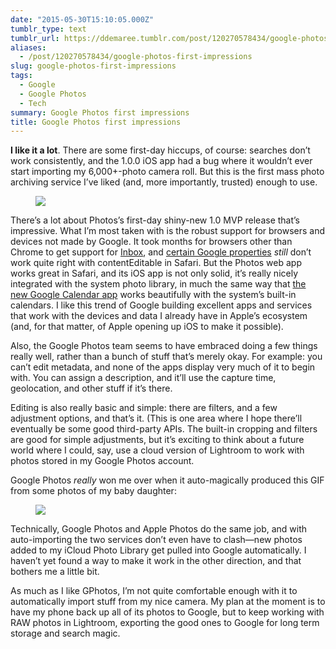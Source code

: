 ```yaml
---
date: "2015-05-30T15:10:05.000Z"
tumblr_type: text
tumblr_url: https://ddemaree.tumblr.com/post/120270578434/google-photos-first-impressions
aliases:
  - /post/120270578434/google-photos-first-impressions
slug: google-photos-first-impressions
tags:
  - Google
  - Google Photos
  - Tech
summary: Google Photos first impressions
title: Google Photos first impressions
---
```


<p><b>I like it a lot</b>. There are some first-day hiccups, of course: searches don’t work consistently, and the 1.0.0 iOS app had a bug where it wouldn’t ever start importing my 6,000+-photo camera roll. But this is the first mass photo archiving service I’ve liked (and, more importantly, trusted) enough to use.</p><figure class="tmblr-full" data-orig-height="1328" data-orig-width="2260"><img src="https://40.media.tumblr.com/3f93076555bcb22f35f90474693955f4/tumblr_inline_np63rpgq2L1qaztlp_540.png" data-orig-height="1328" data-orig-width="2260" /></figure><p>There’s a lot about Photos’s first-day shiny-new 1.0 MVP release that’s impressive. What I’m most taken with is the robust support for browsers and devices not made by Google. It took months for browsers other than Chrome to get support for <a href="inbox.google.com">Inbox</a>, and <a href="docs.google.com">certain Google properties</a> <i>still</i>&nbsp;don’t work quite right with contentEditable in Safari. But the Photos web app works great in Safari, and its iOS app is not only solid, it’s really nicely integrated with the system photo library, in much the same way that <a href="https://www.google.com/url?sa=t&amp;rct=j&amp;q=&amp;esrc=s&amp;source=web&amp;cd=1&amp;cad=rja&amp;uact=8&amp;ved=0CCUQFjAA&amp;url=https%3A%2F%2Fitunes.apple.com%2Fus%2Fapp%2Fgoogle-calendar%2Fid909319292%3Fmt%3D8&amp;ei=D89pVaPJJ8aqsAXVi4KoAg&amp;usg=AFQjCNH4kq9sKLXG_TsanzjPNlaaf0oJsw&amp;sig2=Yhz-gMBiTa-ulQ-7BhMeSQ&amp;bvm=bv.94455598,d.b2w">the new Google Calendar app</a> works beautifully with the system’s built-in calendars. I like this trend of Google building excellent apps and services that work with the devices and data I already have in Apple’s ecosystem (and, for that matter, of Apple opening up iOS to make it possible).</p><p>Also, the Google Photos team seems to have embraced doing a few things really well, rather than a bunch of stuff that’s&nbsp;merely okay. For example: you can’t edit metadata, and none of the apps display very much of it to begin with. You can assign a description, and it’ll use the capture time, geolocation, and other stuff if it’s there.</p><p>Editing is also really basic and simple: there are filters, and a few adjustment options, and that’s it. (This is one area where I hope there’ll eventually be some good third-party APIs. The built-in cropping and filters are good for simple adjustments, but it’s exciting to think about a future world where I could, say, use a cloud version of Lightroom to work with photos stored in my Google Photos account.</p><p>Google Photos <i>really</i> won me over when it auto-magically produced this GIF from some photos of my baby daughter:</p><figure class="tmblr-full" data-orig-height="625" data-orig-width="625"><img src="https://31.media.tumblr.com/e3f4e9bc81051e39f594115526780941/tumblr_inline_np63m5YJ9P1qaztlp_540.gif" data-orig-height="625" data-orig-width="625" /></figure><p>Technically, Google Photos and Apple Photos do the same job, and with auto-importing the two services don’t even have to clash—new photos added to my iCloud Photo Library get pulled into Google automatically. I haven’t yet found a way to make it work in the other direction, and that bothers me a little bit.</p><p>As much as I like GPhotos, I’m not quite comfortable enough with it to automatically import stuff from my nice camera. My plan at the moment is to have my phone back up all of its photos to Google, but to keep working with RAW photos in Lightroom, exporting the good ones to Google for long term storage and search magic.</p>
